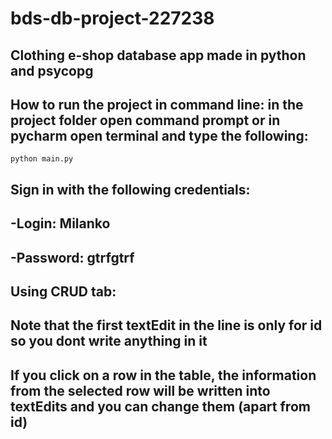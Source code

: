 # bds-db-project-227238
## Clothing e-shop database app made in python and psycopg

## How to run the project in command line: in the project folder open command prompt or in pycharm open terminal and type the following: 

```
python main.py
```

## Sign in with the following credentials: 
## -Login: Milanko
## -Password: gtrfgtrf

## Using CRUD tab:
## Note that the first textEdit in the line is only for id so you dont write anything in it
## If you click on a row in the table, the information from the selected row will be written into textEdits and you can change them (apart from id)


